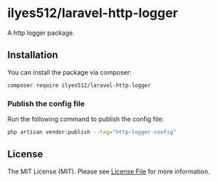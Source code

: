 # ilyes512/laravel-http-logger

A http logger package.

## Installation

You can install the package via composer:

```bash
composer require ilyes512/laravel-http-logger
```

### Publish the config file

Run the following command to publish the config file:

```bash
php artisan vendor:publish --tag="http-logger-config"
```

## License

The MIT License (MIT). Please see [License File](LICENSE) for more information.
